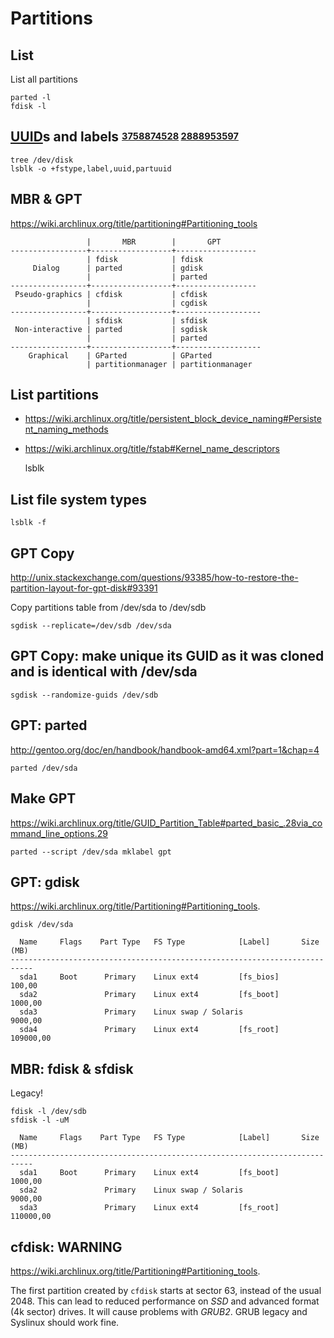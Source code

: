 # Partitions

## List

List all partitions

    parted -l
    fdisk -l

## [UUID][]s and labels <sup><sub>[3758874528][] [2888953597][]</sub></sup>

    tree /dev/disk
    lsblk -o +fstype,label,uuid,partuuid

[uuid]: https://datatracker.ietf.org/doc/html/rfc4122 "RFC 4122"
[2888953597]: https://wiki.gentoo.org/wiki/Removable_media#UUIDs_and_labels
[3758874528]: https://wiki.gentoo.org/wiki/Fstab#UUIDs_and_labels

## MBR & GPT

<https://wiki.archlinux.org/title/partitioning#Partitioning_tools>

```
                 |       MBR        |       GPT
-----------------+------------------+------------------
                 | fdisk            | fdisk
     Dialog      | parted           | gdisk
                 |                  | parted
-----------------+------------------+------------------
 Pseudo-graphics | cfdisk           | cfdisk
                 |                  | cgdisk
-----------------+------------------+-------------------
                 | sfdisk           | sfdisk
 Non-interactive | parted           | sgdisk
                 |                  | parted
-----------------+------------------+-------------------
    Graphical    | GParted          | GParted
                 | partitionmanager | partitionmanager
```

## List partitions

* <https://wiki.archlinux.org/title/persistent_block_device_naming#Persistent_naming_methods>
* <https://wiki.archlinux.org/title/fstab#Kernel_name_descriptors>

    lsblk

## List file system types

    lsblk -f

## GPT Copy

<http://unix.stackexchange.com/questions/93385/how-to-restore-the-partition-layout-for-gpt-disk#93391>

Copy partitions table from /dev/sda to /dev/sdb

    sgdisk --replicate=/dev/sdb /dev/sda

## GPT Copy: make unique its GUID as it was cloned and is identical with /dev/sda

    sgdisk --randomize-guids /dev/sdb

## GPT: parted

<http://gentoo.org/doc/en/handbook/handbook-amd64.xml?part=1&chap=4>

    parted /dev/sda

## Make GPT

<https://wiki.archlinux.org/title/GUID_Partition_Table#parted_basic_.28via_command_line_options.29>

    parted --script /dev/sda mklabel gpt

## GPT: gdisk

<https://wiki.archlinux.org/title/Partitioning#Partitioning_tools>.

    gdisk /dev/sda

      Name     Flags    Part Type   FS Type            [Label]       Size (MB)
    ---------------------------------------------------------------------------
      sda1     Boot      Primary    Linux ext4         [fs_bios]        100,00
      sda2               Primary    Linux ext4         [fs_boot]       1000,00
      sda3               Primary    Linux swap / Solaris               9000,00
      sda4               Primary    Linux ext4         [fs_root]     109000,00

## MBR: fdisk & sfdisk

Legacy!

    fdisk -l /dev/sdb
    sfdisk -l -uM

```
  Name     Flags    Part Type   FS Type            [Label]       Size (MB)
---------------------------------------------------------------------------
  sda1     Boot      Primary    Linux ext4         [fs_boot]       1000,00
  sda2               Primary    Linux swap / Solaris               9000,00
  sda3               Primary    Linux ext4         [fs_root]     110000,00
```

## cfdisk: WARNING

<https://wiki.archlinux.org/title/Partitioning#Partitioning_tools>.

The first partition created by `cfdisk` starts at sector 63,
instead of the usual 2048. This can lead to reduced performance on _SSD_
and advanced format (4k sector) drives.
It will cause problems with _GRUB2_.
GRUB legacy and Syslinux should work fine.
